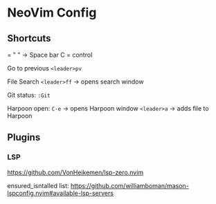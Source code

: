 # NeoVim Config

## Shortcuts
<leader> = " " -> Space bar
C = control

Go to previous
`<leader>pv`

File Search
`<leader>ff` -> opens search window

Git 
status: `:Git`

Harpoon 
open: `C-e` -> opens Harpoon window
`<leader>a` -> adds file to Harpoon

## Plugins

### LSP
https://github.com/VonHeikemen/lsp-zero.nvim

ensured_isntalled list: https://github.com/williamboman/mason-lspconfig.nvim#available-lsp-servers
